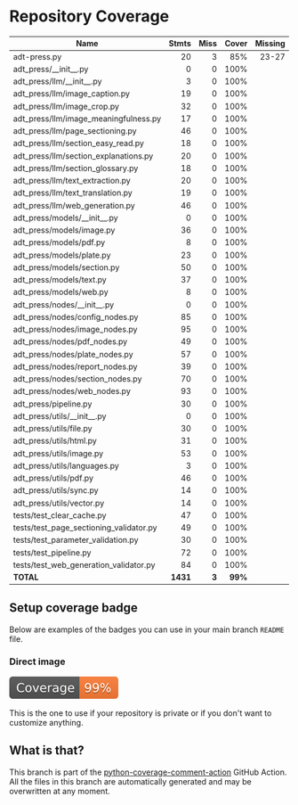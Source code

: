 # Repository Coverage



| Name                                       |    Stmts |     Miss |   Cover |   Missing |
|------------------------------------------- | -------: | -------: | ------: | --------: |
| adt-press.py                               |       20 |        3 |     85% |     23-27 |
| adt\_press/\_\_init\_\_.py                 |        0 |        0 |    100% |           |
| adt\_press/llm/\_\_init\_\_.py             |        3 |        0 |    100% |           |
| adt\_press/llm/image\_caption.py           |       19 |        0 |    100% |           |
| adt\_press/llm/image\_crop.py              |       32 |        0 |    100% |           |
| adt\_press/llm/image\_meaningfulness.py    |       17 |        0 |    100% |           |
| adt\_press/llm/page\_sectioning.py         |       46 |        0 |    100% |           |
| adt\_press/llm/section\_easy\_read.py      |       18 |        0 |    100% |           |
| adt\_press/llm/section\_explanations.py    |       20 |        0 |    100% |           |
| adt\_press/llm/section\_glossary.py        |       18 |        0 |    100% |           |
| adt\_press/llm/text\_extraction.py         |       20 |        0 |    100% |           |
| adt\_press/llm/text\_translation.py        |       19 |        0 |    100% |           |
| adt\_press/llm/web\_generation.py          |       46 |        0 |    100% |           |
| adt\_press/models/\_\_init\_\_.py          |        0 |        0 |    100% |           |
| adt\_press/models/image.py                 |       36 |        0 |    100% |           |
| adt\_press/models/pdf.py                   |        8 |        0 |    100% |           |
| adt\_press/models/plate.py                 |       23 |        0 |    100% |           |
| adt\_press/models/section.py               |       50 |        0 |    100% |           |
| adt\_press/models/text.py                  |       37 |        0 |    100% |           |
| adt\_press/models/web.py                   |        8 |        0 |    100% |           |
| adt\_press/nodes/\_\_init\_\_.py           |        0 |        0 |    100% |           |
| adt\_press/nodes/config\_nodes.py          |       85 |        0 |    100% |           |
| adt\_press/nodes/image\_nodes.py           |       95 |        0 |    100% |           |
| adt\_press/nodes/pdf\_nodes.py             |       49 |        0 |    100% |           |
| adt\_press/nodes/plate\_nodes.py           |       57 |        0 |    100% |           |
| adt\_press/nodes/report\_nodes.py          |       39 |        0 |    100% |           |
| adt\_press/nodes/section\_nodes.py         |       70 |        0 |    100% |           |
| adt\_press/nodes/web\_nodes.py             |       93 |        0 |    100% |           |
| adt\_press/pipeline.py                     |       30 |        0 |    100% |           |
| adt\_press/utils/\_\_init\_\_.py           |        0 |        0 |    100% |           |
| adt\_press/utils/file.py                   |       30 |        0 |    100% |           |
| adt\_press/utils/html.py                   |       31 |        0 |    100% |           |
| adt\_press/utils/image.py                  |       53 |        0 |    100% |           |
| adt\_press/utils/languages.py              |        3 |        0 |    100% |           |
| adt\_press/utils/pdf.py                    |       46 |        0 |    100% |           |
| adt\_press/utils/sync.py                   |       14 |        0 |    100% |           |
| adt\_press/utils/vector.py                 |       14 |        0 |    100% |           |
| tests/test\_clear\_cache.py                |       47 |        0 |    100% |           |
| tests/test\_page\_sectioning\_validator.py |       49 |        0 |    100% |           |
| tests/test\_parameter\_validation.py       |       30 |        0 |    100% |           |
| tests/test\_pipeline.py                    |       72 |        0 |    100% |           |
| tests/test\_web\_generation\_validator.py  |       84 |        0 |    100% |           |
|                                  **TOTAL** | **1431** |    **3** | **99%** |           |


## Setup coverage badge

Below are examples of the badges you can use in your main branch `README` file.

### Direct image

[![Coverage badge](https://github.com/unicef/adt-press/raw/python-coverage-comment-action-data/badge.svg)](https://github.com/unicef/adt-press/tree/python-coverage-comment-action-data)

This is the one to use if your repository is private or if you don't want to customize anything.



## What is that?

This branch is part of the
[python-coverage-comment-action](https://github.com/marketplace/actions/python-coverage-comment)
GitHub Action. All the files in this branch are automatically generated and may be
overwritten at any moment.